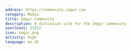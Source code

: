 ```yaml
---
address: https://community.imgur.com
category: Media
title: Imgur Community
description: A discussion site for the Imgur community
userCount: 23252
icon: imgur.png
activity: high
language: en_US
---
```

